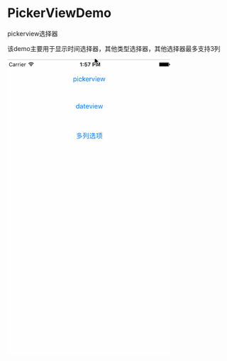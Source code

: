 # PickerViewDemo
pickerview选择器

该demo主要用于显示时间选择器，其他类型选择器，其他选择器最多支持3列

![image](https://github.com/ShaochongDu/PickerViewDemo/raw/master/PickerViewDemo/PickerViewGif.gif)
